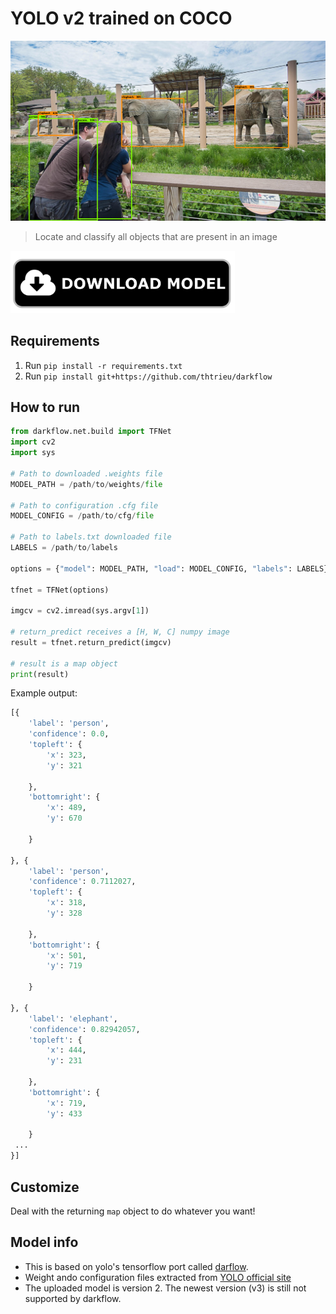 # YOLO v2 trained on COCO

![img](imgs/result.png)

> Locate and classify all objects that are present in an image

<p align="left">
  <a href="https://github.com/iitzco/deepzoo/releases/download/model-upload-5/yolov2_coco.zip">
    <img src="../imgs/download-button.png" height=100/>
  </a>
</p>

## Requirements

1. Run `pip install -r requirements.txt`
1. Run `pip install git+https://github.com/thtrieu/darkflow`

## How to run

```python
from darkflow.net.build import TFNet
import cv2
import sys

# Path to downloaded .weights file
MODEL_PATH = /path/to/weights/file

# Path to configuration .cfg file
MODEL_CONFIG = /path/to/cfg/file

# Path to labels.txt downloaded file
LABELS = /path/to/labels

options = {"model": MODEL_PATH, "load": MODEL_CONFIG, "labels": LABELS}

tfnet = TFNet(options)

imgcv = cv2.imread(sys.argv[1])

# return_predict receives a [H, W, C] numpy image
result = tfnet.return_predict(imgcv)

# result is a map object
print(result)
```

Example output:

```python
[{
    'label': 'person',
    'confidence': 0.0,
    'topleft': {
        'x': 323,
        'y': 321
    
    },
    'bottomright': {
        'x': 489,
        'y': 670
    
    }

}, {
    'label': 'person',
    'confidence': 0.7112027,
    'topleft': {
        'x': 318,
        'y': 328
    
    },
    'bottomright': {
        'x': 501,
        'y': 719
    
    }

}, {
    'label': 'elephant',
    'confidence': 0.82942057,
    'topleft': {
        'x': 444,
        'y': 231
    
    },
    'bottomright': {
        'x': 719,
        'y': 433
    
    }
 ...
}]
```

## Customize

Deal with the returning `map` object to do whatever you want!

## Model info

* This is based on yolo's tensorflow port called [darflow](https://github.com/thtrieu/darkflow).
* Weight ando configuration files extracted from [YOLO official site](https://pjreddie.com/darknet/yolo/)
* The uploaded model is version 2. The newest version (v3) is still not supported by darkflow.
